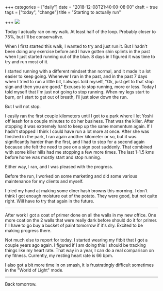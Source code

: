 +++
categories = ["daily"]
date = "2018-12-08T21:40:00-08:00"
draft = true
tags = ["today", "change"]
title = "Starting to actually run"

+++
![](/uploads/IMG_8519.JPG)

Today I actually ran on my walk. At least half of the loop. Probably closer to 75%, but I'll be conservative.

When I first started this walk, I wanted to try and just run it. But I hadn't been doing any exercise before and I have gotten shin splints in the past when I just started running out of the blue. 8 days in I figured it was time to try and run most of it.

I started running with a different mindset than normal, and it made it a lot easier to keep going. Whenever I ran in the past, and in the past 7 days when I tried to run a little bit, I always told myself, "Ok, just get to that stop sign and then you are good." Excuses to stop running, more or less. Today I told myself that I'm just not going to stop running. When my legs start to burn, or I start to get out of breath, I'll just slow down the run. 

But I will not stop.

I easily ran the first couple kilometers until I got to a park where I let Yoshi off leash for a couple minutes to do her business. That was the killer. After stopping it was extremely hard to keep up the same momentum again. If I hadn't stopped I think I could have run a lot more at once. After she was finished in the park, I ran again another kilometer or so, but it was significantly harder than the first, and I had to stop for a second again because she felt the need to pee on a sign post suddenly. That combined with some killer hills had me stopping a few more times. The last 1-1.5 kms before home was mostly start and stop running.

Either way, I ran, and I was pleased with the progress.

Before the run, I worked on some marketing and did some various maintenance for my clients and myself. 

I tried my hand at making some diner hash browns this morning. I don't think I got enough moisture out of the potato. They were good, but not quite right. Will have to try that again in the future.

***

After work I got a coat of primer done on all the walls in my new office. One more coat on the 2 walls that were really dark before should do it for primer. I'll have to go buy a bucket of paint tomorrow if it's dry. Excited to be making progress there.

Not much else to report for today. I started wearing my fitbit that I got a couple years ago again. I figured if I am doing this I should be tracking things like my heart rate. That way in a year, I can do a real comparison on my fitness. Currently, my resting heart rate is 66 bpm.

I also got a bit more time in on smash, it is frustratingly difficult sometimes in the "World of Light" mode.

***

Back tomorrow.